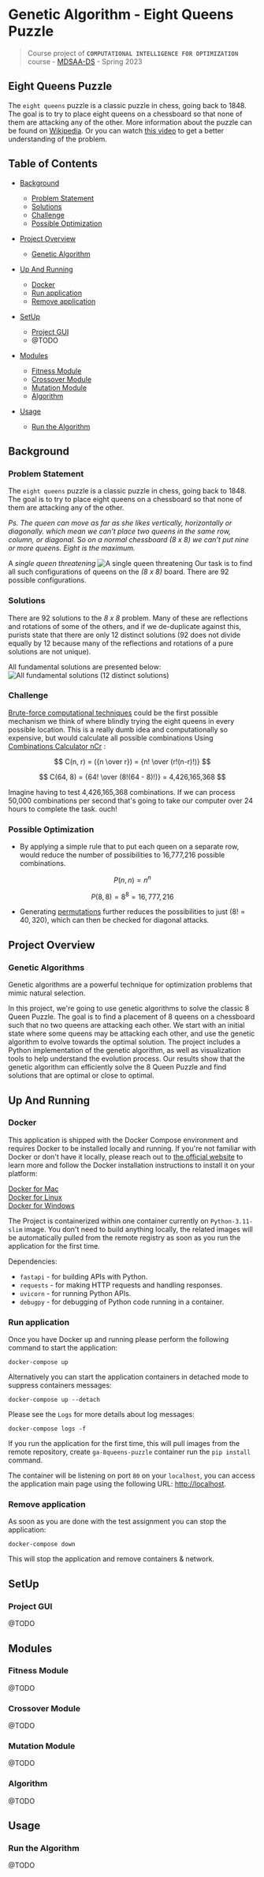 # Genetic Algorithm - Eight Queens Puzzle
>Course project of **`COMPUTATIONAL INTELLIGENCE FOR OPTIMIZATION`**  course - [MDSAA-DS](www.novaims.unl.pt/MDSAA-DS) - Spring 2023

## Eight Queens Puzzle
The `eight queens` puzzle is a classic puzzle in chess, going back to 1848. The goal is to try to place eight queens on a chessboard so that none of them are attacking any of the other.
More information about the puzzle can be found on [Wikipedia](https://en.wikipedia.org/wiki/Eight_queens_puzzle). 
Or you can watch [this video](https://youtu.be/jPcBU0Z2Hj8) to get a better understanding of the problem.

## Table of Contents
- [Background](#background)
  - [Problem Statement](#problem-statement)
  - [Solutions](#solutions)
  - [Challenge](#challenge)
  - [Possible Optimization](#possible-optimization)
- [Project Overview](#project-overview)
  - [Genetic Algorithm](#genetic-algorithm)

- [Up And Running](#up-and-running)
  - [Docker](#docker) 
  - [Run application](#run-application)
  - [Remove application](#remove-application)
- [SetUp](#setup)
  - [Project GUI](#project-gui)
  - @TODO
- [Modules](#modules)
  - [Fitness Module](#fitness-module)
  - [Crossover Module](#crossover-module)
  - [Mutation Module](#mutation-module)
  - [Algorithm](#algorithm)
- [Usage](#usage)
  - [Run the Algorithm](#run-the-algorithm)


## Background

### Problem Statement

The `eight queens` puzzle is a classic puzzle in chess, going back to 1848. The goal is to try to place eight queens on a chessboard so that none of them are attacking any of the other.

*Ps. The queen can move as far as she likes vertically, horizontally or diagonally. which mean we can't place two queens in the same row, column, or diagonal.* S*o on a normal chessboard (8 x 8) we can't put nine or more queens. Eight is the maximum.*

A *single queen threatening*
![A *single queen threatening*](assets/queen_threatens.svg)
Our task is to find all such configurations of queens on the *(8 x 8)* board. There are 92 possible configurations.

### Solutions

There are 92 solutions to the *8 x 8* problem. Many of these are reflections and rotations of some of the others, and if we de-duplicate against this, purists state that there are only 12 distinct solutions (92 does not divide equally by 12 because many of the reflections and rotations of a pure solutions are not unique).

All fundamental solutions are presented below:
![All fundamental solutions (12 distinct solutions)](assets/solutions.png)

### Challenge

[Brute-force computational techniques](https://en.wikipedia.org/wiki/Brute-force_search)  could be the first possible mechanism we think of where blindly trying the eight queens in every possible location. This is a really dumb idea and computationally so expensive, but would calculate all possible combinations Using [Combinations Calculator nCr](https://www.calculatorsoup.com/calculators/discretemathematics/combinations.php) :


$$ C(n, r) = ({n \over r}) = {n! \over (r!(n-r)!)} $$

$$ C(64, 8) = {64! \over (8!(64 - 8)!)} = 4,426,165,368 $$

Imagine having to test 4,426,165,368 combinations. If we can process 50,000 combinations per second that's going to take our computer over 24 hours to complete the task. ouch!

### Possible Optimization

- By applying a simple rule that to put each queen on a separate row, would reduce the number of possibilities to 16,777,216 possible combinations.

$$ P(n,n) = n^n $$

$$ P(8,8) = 8^8 = 16,777,216 $$

- Generating [permutations](https://en.wikipedia.org/wiki/Permutation) further reduces the possibilities to just ($8! = 40,320$), which can then be checked for diagonal attacks.


## Project Overview

### Genetic Algorithms
Genetic algorithms are a powerful technique for optimization problems that mimic natural selection. 

In this project, we're going to use genetic algorithms to solve the classic 8 Queen Puzzle. The goal is to find a placement of 8 queens on a chessboard such that no two queens are attacking each other. We start with an initial state where some queens may be attacking each other, and use the genetic algorithm to evolve towards the optimal solution. The project includes a Python implementation of the genetic algorithm, as well as visualization tools to help understand the evolution process. Our results show that the genetic algorithm can efficiently solve the 8 Queen Puzzle and find solutions that are optimal or close to optimal.

## Up And Running

### Docker

This application is shipped with the Docker Compose environment and requires Docker to be installed locally and running.
If you're not familiar with Docker or don't have it locally, please reach out to 
[the official website](https://www.docker.com)
 to learn more and follow the Docker installation instructions to install it on your platform:   

[Docker for Mac](https://docs.docker.com/desktop/install/mac-install/)  
[Docker for Linux](https://docs.docker.com/desktop/get-started/)  
[Docker for Windows](https://docs.docker.com/desktop/install/windows-install/)

The Project is containerized within one container currently on `Python-3.11-slim` image. 
You don't need to build anything locally, the related images will be automatically pulled from the remote registry 
as soon as you run the application for the first time.

Dependencies:
* `fastapi` - for building APIs with Python.
* `requests` - for making HTTP requests and handling responses.
* `uvicorn` - for running Python APIs.
* `debugpy` - for debugging of Python code running in a container.

### Run application

Once you have Docker up and running please perform the following command to start the application:

    docker-compose up

Alternatively you can start the application containers in detached mode to suppress containers messages:

    docker-compose up --detach

Please see the `Logs` for more details about log messages:

    docker-compose logs -f

If you run the application for the first time, this will pull images from the remote repository, 
create `ga-8queens-puzzle` container run the `pip install` command.

The container will be listening on port `80` on your `localhost`, you can access the application main page using the 
following URL: [http://localhost](http://localhost:80).

### Remove application

As soon as you are done with the test assignment you can stop the application:

    docker-compose down

This will stop the application and remove containers & network.

## SetUp

### Project GUI
@TODO

## Modules

### Fitness Module
@TODO

### Crossover Module
@TODO

### Mutation Module
@TODO

### Algorithm
@TODO

## Usage

### Run the Algorithm
@TODO
